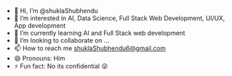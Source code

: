 - 👋 Hi, I’m @shuklaShubhendu
- 👀 I’m interested in AI, Data Science, Full Stack Web Development, UI/UX, App development
- 🌱 I’m currently learning AI and Full Stack web development
- 💞️ I’m looking to collaborate on ...
- 📫 How to reach me shuklaShubhendu6@gmail.com
- 😄 Pronouns: Him
- ⚡ Fun fact: No its confidential 😜

<!---
shuklaShubhendu/shuklaShubhendu is a ✨ special ✨ repository because its `README.md` (this file) appears on your GitHub profile.
You can click the Preview link to take a look at your changes.
--->
